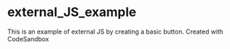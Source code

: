 # external_JS_example
This is an example of external JS by creating a basic button.
Created with CodeSandbox
